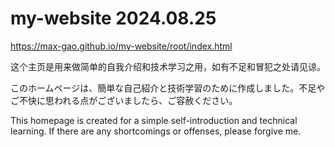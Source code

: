 # my-website 2024.08.25
https://max-gao.github.io/my-website/root/index.html

这个主页是用来做简单的自我介绍和技术学习之用，如有不足和冒犯之处请见谅。

このホームページは、簡単な自己紹介と技術学習のために作成しました。不足やご不快に思われる点がございましたら、ご容赦ください。

This homepage is created for a simple self-introduction and technical learning. If there are any shortcomings or offenses, please forgive me.

